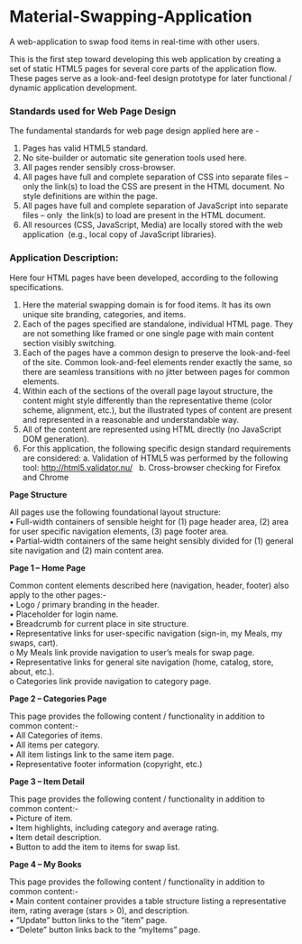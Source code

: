 # Material-Swapping-Application
A web-application to swap food items in real-time with other users.
 

This is the first step toward developing this web application by creating a set of static HTML5 pages for several core parts of the application flow. These pages serve as a look-and-feel design prototype for later functional / dynamic application development. 


### Standards used for Web Page Design

The fundamental standards for web page design applied here are - 

1.	Pages has valid HTML5 standard. 
2.	No site-builder or automatic site generation tools used here. 
3.	All pages render sensibly cross-browser. 
4.	All pages have full and complete separation of CSS into separate files – only the link(s) to load the CSS are present in the HTML document. No style definitions are within the page. 
5.	All pages have full and complete separation of JavaScript into separate files – only  the link(s) to load are present in the HTML document. 
6.	All resources (CSS, JavaScript, Media) are locally stored with the web application  (e.g., local copy of JavaScript libraries). 

### Application Description:

Here four HTML pages have been developed, according to the following specifications.

1.	Here the material swapping domain is for food items. It has its own unique site branding, categories, and items. 
2.	Each of the pages specified are standalone, individual HTML page. They are not something like framed or one single page with main content section visibly switching. 
3.	Each of the pages have a common design to preserve the look-and-feel of the site. Common look-and-feel elements render exactly the same, so there are seamless transitions with no jitter between pages for common elements. 
4.	Within each of the sections of the overall page layout structure, the content might style differently than the representative theme (color scheme, alignment, etc.), but the illustrated types of content are present and represented in a reasonable and understandable way. 
5.	All of the content are represented using HTML directly (no JavaScript DOM generation). 
6.	For this application, the following specific design standard requirements are considered:
  a.	Validation of HTML5 was performed by the following tool: http://html5.validator.nu/  
  b.	Cross-browser checking for Firefox and Chrome  


<b> Page Structure </b>

All pages use the following foundational layout structure:<br>
•	Full-width containers of sensible height for (1) page header area, (2) area for user specific navigation elements, (3) page footer area.<br>
•	Partial-width containers of the same height sensibly divided for (1) general site navigation and (2) main content area.<br>

<b> Page 1 – Home Page </b>

Common content elements described here (navigation, header, footer) also apply to the other pages:- <br>
•	Logo / primary branding in the header. <br>
•	Placeholder for login name.<br>
•	Breadcrumb for current place in site structure. <br>
•	Representative links for user-specific navigation (sign-in, my Meals, my swaps, cart).<br> 
  o My Meals link provide navigation to user’s meals for swap page. <br>
•	Representative links for general site navigation (home, catalog, store, about, etc.).<br>
  o	Categories link provide navigation to category page.<br>

<b>Page 2 – Categories Page</b>

This page provides the following content / functionality in addition to common content:-<br>
•	All Categories of items. <br>
•	All items per category.<br>
•	All item listings link to the same item page.<br>
•	Representative footer information (copyright, etc.) <br>

<b>Page 3 – Item Detail</b>

This page provides the following content / functionality in addition to common content:-<br>
•	Picture of item. <br>
•	Item highlights, including category and average rating. <br>
•	Item detail description. <br>
•	Button to add the item to items for swap list.<br>

<b>Page 4 – My Books</b>

This page provides the following content / functionality in addition to common content:-<br>
•	Main content container provides a table structure listing a representative item, rating average (stars > 0), and description. <br>
•	“Update” button links to the “item” page.<br>
•	“Delete” button links back to the “myItems” page.<br>

